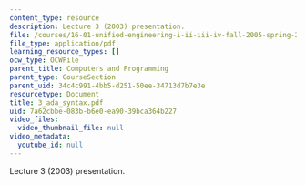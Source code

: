 ```yaml
---
content_type: resource
description: Lecture 3 (2003) presentation.
file: /courses/16-01-unified-engineering-i-ii-iii-iv-fall-2005-spring-2006/7a62cbbe083bb6e0ea9039bca364b227_3_ada_syntax.pdf
file_type: application/pdf
learning_resource_types: []
ocw_type: OCWFile
parent_title: Computers and Programming
parent_type: CourseSection
parent_uid: 34c4c991-4bb5-d251-50ee-34713d7b7e3e
resourcetype: Document
title: 3_ada_syntax.pdf
uid: 7a62cbbe-083b-b6e0-ea90-39bca364b227
video_files:
  video_thumbnail_file: null
video_metadata:
  youtube_id: null
---
```

Lecture 3 (2003) presentation.

